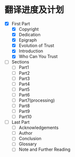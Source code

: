 # 翻译进度及计划

- [x] First Part 
  - [x] Copyright
  - [x] Dedication
  - [x] Epigraph
  - [x] Evolution of Trust
  - [x] Introduction
  - [x] Who Can You Trust
- [ ] Sections
  - [ ] Part1
  - [ ] Part2
  - [ ] Part3
  - [ ] Part4
  - [ ] Part5
  - [ ] Part6
  - [ ] Part7(processing)
  - [ ] Part8
  - [ ] Part9
  - [ ] Part10
- [ ] Last Part
  - [ ] Acknowledgements
  - [ ] Author
  - [ ] Conclusion
  - [ ] Glossary
  - [ ] Note and Further Reading